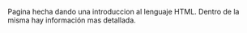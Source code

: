 Pagina hecha dando una introduccion al lenguaje HTML. Dentro de la misma hay información mas detallada.
